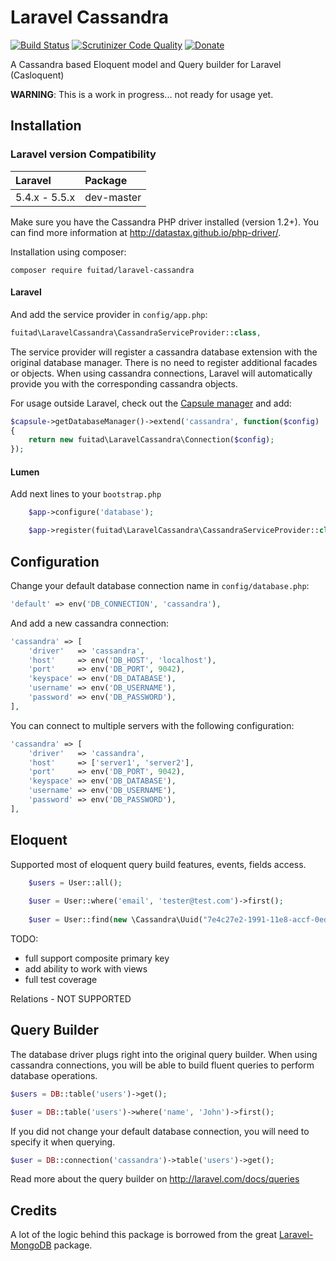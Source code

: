 Laravel Cassandra
===============

[![Build Status](https://scrutinizer-ci.com/g/Fuitad/laravel-cassandra/badges/build.png?b=master)](https://scrutinizer-ci.com/g/Fuitad/laravel-cassandra/build-status/master) [![Scrutinizer Code Quality](https://scrutinizer-ci.com/g/Fuitad/laravel-cassandra/badges/quality-score.png?b=master)](https://scrutinizer-ci.com/g/Fuitad/laravel-cassandra/?branch=master) [![Donate](https://img.shields.io/badge/donate-paypal-blue.svg)](https://www.paypal.me/fuitad)

A Cassandra based Eloquent model and Query builder for Laravel (Casloquent)

**WARNING**: This is a work in progress... not ready for usage yet.

Installation
------------

### Laravel version Compatibility

 Laravel  | Package
:---------|:----------
 5.4.x - 5.5.x   | dev-master

Make sure you have the Cassandra PHP driver installed (version 1.2+). You can find more information at http://datastax.github.io/php-driver/.

Installation using composer:

```
composer require fuitad/laravel-cassandra
```
#### Laravel
And add the service provider in `config/app.php`:

```php
fuitad\LaravelCassandra\CassandraServiceProvider::class,
```

The service provider will register a cassandra database extension with the original database manager. There is no need to register additional facades or objects. When using cassandra connections, Laravel will automatically provide you with the corresponding cassandra objects.

For usage outside Laravel, check out the [Capsule manager](https://github.com/illuminate/database/blob/master/README.md) and add:

```php
$capsule->getDatabaseManager()->extend('cassandra', function($config)
{
    return new fuitad\LaravelCassandra\Connection($config);
});
```
#### Lumen

Add next lines to your `bootstrap.php`

```php
    $app->configure('database');
```

```php
    $app->register(fuitad\LaravelCassandra\CassandraServiceProvider::class);
```

Configuration
-------------

Change your default database connection name in `config/database.php`:

```php
'default' => env('DB_CONNECTION', 'cassandra'),
```

And add a new cassandra connection:

```php
'cassandra' => [
    'driver'   => 'cassandra',
    'host'     => env('DB_HOST', 'localhost'),
    'port'     => env('DB_PORT', 9042),
    'keyspace' => env('DB_DATABASE'),
    'username' => env('DB_USERNAME'),
    'password' => env('DB_PASSWORD'),
],
```

You can connect to multiple servers with the following configuration:

```php
'cassandra' => [
    'driver'   => 'cassandra',
    'host'     => ['server1', 'server2'],
    'port'     => env('DB_PORT', 9042),
    'keyspace' => env('DB_DATABASE'),
    'username' => env('DB_USERNAME'),
    'password' => env('DB_PASSWORD'),
],
```


Eloquent
--------
Supported most of eloquent query build features, events, fields access.

```php
    $users = User::all();
    
    $user = User::where('email', 'tester@test.com')->first();
    
    $user = User::find(new \Cassandra\Uuid("7e4c27e2-1991-11e8-accf-0ed5f89f718b"))
```

TODO:
- full support composite primary key
- add ability to work with views
- full test coverage

Relations - NOT SUPPORTED

Query Builder
-------------

The database driver plugs right into the original query builder. When using cassandra connections, you will be able to build fluent queries to perform database operations.

```php
$users = DB::table('users')->get();

$user = DB::table('users')->where('name', 'John')->first();
```

If you did not change your default database connection, you will need to specify it when querying.

```php
$user = DB::connection('cassandra')->table('users')->get();
```

Read more about the query builder on http://laravel.com/docs/queries

Credits
---------

A lot of the logic behind this package is borrowed from the great [Laravel-MongoDB](https://github.com/jenssegers/) package.
